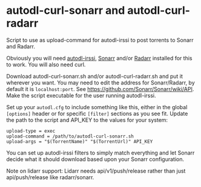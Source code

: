 # autodl-curl-sonarr and autodl-curl-radarr
Script to use as upload-command for autodl-irssi to post torrents to Sonarr and Radarr.

Obviously you will need [autodl-irssi](https://github.com/autodl-community), [Sonarr](https://sonarr.tv/) and/or [Radarr](https://radarr.video/) installed for this to work. You will also need curl.

Download autodl-curl-sonarr.sh and/or autodl-curl-radarr.sh and put it wherever you want. You may need to edit the address for Sonarr/Radarr, by default it is `localhost:port`. See https://github.com/Sonarr/Sonarr/wiki/API. Make the script executable for the user running autodl-irssi.

Set up your `autodl.cfg` to include something like this, either in the global `[options]` header or for specific `[filter]` sections as you see fit. Update the path to the script and API_KEY to the values for your system:

```
upload-type = exec
upload-command = /path/to/autodl-curl-sonarr.sh
upload-args = "$(TorrentName)" "$(TorrentUrl)" API_KEY
```
You can set up autodl-irssi filters to simply match everything and let Sonarr decide what it should download based upon your Sonarr configuration.


Note on lidarr support: Lidarr needs api/v1/push/release rather than just api/push/release like radarr/sonarr.
